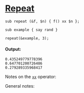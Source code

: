 [1]: http://rosettacode.org/wiki/Repeat

# [Repeat][1]

```perl6
sub repeat (&f, $n) { f() xx $n };
 
sub example { say rand }
 
repeat(&example, 3);
```

#### Output:
```
0.435249779778396
0.647701200726486
0.279289335968417
```


Notes on the [`xx`](http://doc.perl6.org/language/operators#infix\_xx) operator:



General notes: